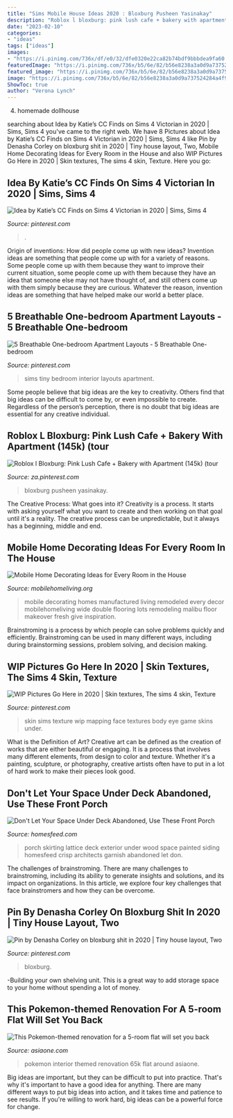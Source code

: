 ```yaml
---
title: "Sims Mobile House Ideas 2020 : Bloxburg Pusheen Yasinakay"
description: "Roblox l bloxburg: pink lush cafe + bakery with apartment (145k) (tour"
date: "2023-02-10"
categories:
- "ideas"
tags: ["ideas"]
images:
- "https://i.pinimg.com/736x/df/e0/32/dfe0320e22ca82b74bdf9bbbdea9fa60.jpg"
featuredImage: "https://i.pinimg.com/736x/b5/6e/82/b56e8238a3a0d9a737524284a4f90a4a.jpg"
featured_image: "https://i.pinimg.com/736x/b5/6e/82/b56e8238a3a0d9a737524284a4f90a4a.jpg"
image: "https://i.pinimg.com/736x/b5/6e/82/b56e8238a3a0d9a737524284a4f90a4a.jpg"
ShowToc: true
author: "Verona Lynch"
---
```



4. homemade dollhouse

	

		
searching about Idea by Katie’s CC Finds on Sims 4 Victorian in 2020 | Sims, Sims 4 you've came to the right web. We have 8 Pictures about Idea by Katie’s CC Finds on Sims 4 Victorian in 2020 | Sims, Sims 4 like Pin by Denasha Corley on bloxburg shit in 2020 | Tiny house layout, Two, Mobile Home Decorating Ideas for Every Room in the House and also WIP Pictures Go Here in 2020 | Skin textures, The sims 4 skin, Texture. Here you go:
		
    
## Idea By Katie’s CC Finds On Sims 4 Victorian In 2020 | Sims, Sims 4

<img loading=lazy src="https://i.pinimg.com/736x/dc/70/f0/dc70f09d10e19befff4c153be675950a.jpg" onerror="this.onerror=null;this.src='https://tse3.mm.bing.net/th?id=OIP.pnnjDozEtX8nEmEn6YiXkAHaEK&amp;pid=15.1';" alt="Idea by Katie’s CC Finds on Sims 4 Victorian in 2020 | Sims, Sims 4">

_Source: pinterest.com_

>. 

	

Origin of inventions: How did people come up with new ideas?
Invention ideas are something that people come up with for a variety of reasons. Some people come up with them because they want to improve their current situation, some people come up with them because they have an idea that someone else may not have thought of, and still others come up with them simply because they are curious. Whatever the reason, invention ideas are something that have helped make our world a better place.

    
## 5 Breathable One-bedroom Apartment Layouts - 5 Breathable One-bedroom

<img loading=lazy src="https://i.pinimg.com/736x/b5/6e/82/b56e8238a3a0d9a737524284a4f90a4a.jpg" onerror="this.onerror=null;this.src='https://tse3.mm.bing.net/th?id=OIP.hjABDfLO4m-DOXqgY-z28wHaHa&amp;pid=15.1';" alt="5 Breathable One-bedroom Apartment Layouts - 5 Breathable One-bedroom">

_Source: pinterest.com_

>sims tiny bedroom interior layouts apartment. 

	

Some people believe that big ideas are the key to creativity. Others find that big ideas can be difficult to come by, or even impossible to create. Regardless of the person’s perception, there is no doubt that big ideas are essential for any creative individual.

    
## Roblox L Bloxburg: Pink Lush Cafe + Bakery With Apartment (145k) (tour

<img loading=lazy src="https://i.pinimg.com/736x/2a/b4/af/2ab4af96a8c0e94d77d4d0d8415fc7bd.jpg" onerror="this.onerror=null;this.src='https://tse4.mm.bing.net/th?id=OIP.Tl1AJvJ01oG61DA31HPB0QHaEK&amp;pid=15.1';" alt="Roblox l Bloxburg: Pink Lush Cafe + Bakery with Apartment (145k) (tour">

_Source: za.pinterest.com_

>bloxburg pusheen yasinakay. 

	

The Creative Process: What goes into it?
Creativity is a process. It starts with asking yourself what you want to create and then working on that goal until it's a reality. The creative process can be unpredictable, but it always has a beginning, middle and end.

    
## Mobile Home Decorating Ideas For Every Room In The House

<img loading=lazy src="https://mobilehomeliving.org/wp-content/uploads/remodeled-manufactured-home-ideas-930x523.jpg" onerror="this.onerror=null;this.src='https://tse1.mm.bing.net/th?id=OIP.dGrWQq7JQoXdXweBK_nlCQHaEK&amp;pid=15.1';" alt="Mobile Home Decorating Ideas for Every Room in the House">

_Source: mobilehomeliving.org_

>mobile decorating homes manufactured living remodeled every decor mobilehomeliving wide double flooring lots remodeling malibu floor makeover fresh give inspiration. 

	

Brainstroming is a process by which people can solve problems quickly and efficiently. Brainstroming can be used in many different ways, including during brainstorming sessions, problem solving, and decision making.

    
## WIP Pictures Go Here In 2020 | Skin Textures, The Sims 4 Skin, Texture

<img loading=lazy src="https://i.pinimg.com/736x/fd/a3/28/fda328b2177ac6cdec68c9dfe3b30930--psy.jpg" onerror="this.onerror=null;this.src='https://tse1.mm.bing.net/th?id=OIP.pYl88gx_n1tYKdZLj8uTZgHaHa&amp;pid=15.1';" alt="WIP Pictures Go Here in 2020 | Skin textures, The sims 4 skin, Texture">

_Source: pinterest.com_

>skin sims texture wip mapping face textures body eye game skins under. 

	

What is the Definition of Art?
Creative art can be defined as the creation of works that are either beautiful or engaging. It is a process that involves many different elements, from design to color and texture. Whether it's a painting, sculpture, or photography, creative artists often have to put in a lot of hard work to make their pieces look good.

    
## Don&#039;t Let Your Space Under Deck Abandoned, Use These Front Porch

<img loading=lazy src="http://homesfeed.com/wp-content/uploads/2018/02/white-finished-lattice-porch-skirting-idea-white-painted-railings-and-pillars-wood-floors-light-blue-wood-siding-exterior-walls.jpg" onerror="this.onerror=null;this.src='https://tse2.mm.bing.net/th?id=OIP.hDJdKFlQTtJ_zVe_90i23QHaLJ&amp;pid=15.1';" alt="Don&#039;t Let Your Space Under Deck Abandoned, Use These Front Porch">

_Source: homesfeed.com_

>porch skirting lattice deck exterior under wood space painted siding homesfeed crisp architects garnish abandoned let don. 

	

The challenges of brainstroming.
There are many challenges to brainstroming, including its ability to generate insights and solutions, and its impact on organizations. In this article, we explore four key challenges that face brainstromers and how they can be overcome.

    
## Pin By Denasha Corley On Bloxburg Shit In 2020 | Tiny House Layout, Two

<img loading=lazy src="https://i.pinimg.com/736x/df/e0/32/dfe0320e22ca82b74bdf9bbbdea9fa60.jpg" onerror="this.onerror=null;this.src='https://tse4.mm.bing.net/th?id=OIP.HXkK_LTpOcYecXyG4zJA8AHaEX&amp;pid=15.1';" alt="Pin by Denasha Corley on bloxburg shit in 2020 | Tiny house layout, Two">

_Source: pinterest.com_

>bloxburg. 

	

-Building your own shelving unit. This is a great way to add storage space to your home without spending a lot of money.

    
## This Pokemon-themed Renovation For A 5-room Flat Will Set You Back

<img loading=lazy src="https://www.asiaone.com/sites/default/files/styles/a1_og_image/public/original_images/Jul2020/105769022_3163824433675179_2811956812918213160_o.jpg?itok=as5-RutI" onerror="this.onerror=null;this.src='https://tse4.mm.bing.net/th?id=OIP.RsYOx7H6jTqDVkwimDcA4gHaE8&amp;pid=15.1';" alt="This Pokemon-themed renovation for a 5-room flat will set you back">

_Source: asiaone.com_

>pokemon interior themed renovation 65k flat around asiaone. 

	

Big ideas are important, but they can be difficult to put into practice. That's why it's important to have a good idea for anything. There are many different ways to put big ideas into action, and it takes time and patience to see results. If you're willing to work hard, big ideas can be a powerful force for change.

